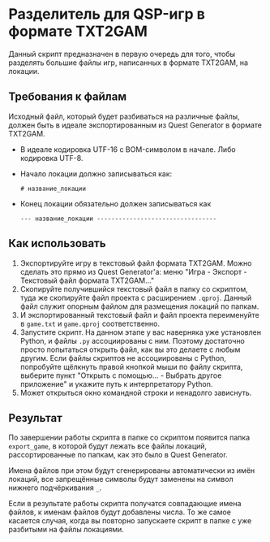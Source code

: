 # Разделитель для QSP-игр в формате TXT2GAM

Данный скрипт предназначен в первую очередь для того, чтобы разделять большие файлы игр, написанных в формате TXT2GAM, на локации.

## Требования к файлам

Исходный файл, который будет разбиваться на различные файлы, должен быть в идеале экспортированным из Quest Generator в формате TXT2GAM.

* В идеале кодировка UTF-16 с BOM-символом в начале. Либо кодировка UTF-8.

* Начало локации должно записываться как:

	```# название_локации```

* Конец локации обязательно должен записываться как

	```--- название_локации ---------------------------------```


## Как использовать

1. Экспортируйте игру в текстовый файл формата TXT2GAM. Можно сделать это прямо из Quest Generator'а: меню "Игра - Экспорт - Текстовый файл формата TXT2GAM..."
2. Скопируйте получившийся текстовый файл в папку со скриптом, туда же скопируйте файл проекта с расширением `.qproj`. Данный файл служит опорным файлом для размещения локаций по папкам.
3. И экспортированный текстовый файл и файл проекта переименуйте в `game.txt` и `game.qproj` соответственно.
4. Запустите скрипт. На данном этапе у вас наверняка уже установлен Python, и файлы `.py` ассоциированы с ним. Поэтому достаточно просто попытаться открыть файл, как вы это делаете с любым другим. Если файлы скриптов не ассоциированы с Python, попробуйте щёлкнуть правой кнопкой мыши по файлу скрипта, выберите пункт "Открыть с помощью... - Выбрать другое приложение" и укажите путь к интерпретатору Python.
5. Может открыться окно командной строки и ненадолго зависнуть.

## Результат

По завершении работы скрипта в папке со скриптом появится папка `export_game`, в которой будут лежать все файлы локаций, рассортированные по папкам, как это было в Quest Generator.

Имена файлов при этом будут сгенерированы автоматически из имён локаций, все запрещённые символы будут заменены на символ нижнего подчёркивания `_`.

Если в результате работы скрипта получатся совпадающие имена файлов, к именам файлов будут добавлены числа. То же самое касается случая, когда вы повторно запускаете скрипт в папке с уже разбитыми на файлы локациями.